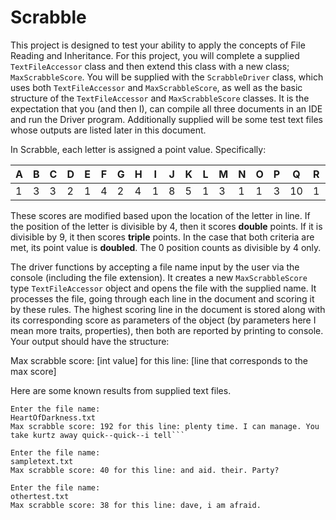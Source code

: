 # Scrabble

This project is designed to test your ability to apply the concepts of File Reading and Inheritance. For this project, you will complete a supplied `TextFileAccessor` class and then extend this class with a new class; `MaxScrabbleScore`. You will be supplied with the `ScrabbleDriver` class, which uses both `TextFileAccessor` and `MaxScrabbleScore`, as well as the basic structure of the `TextFileAccessor` and `MaxScrabbleScore` classes. It is the expectation that you (and then I), can compile all three documents in an IDE and run the Driver program. Additionally supplied will be some test text files whose outputs are listed later in this document.
	
In Scrabble, each letter is assigned a point value. Specifically:

| A | B | C | D | E | F | G | H | I | J | K | L | M | N | O | P | Q  | R | S | T | U | V | W | X | Y | Z  |
|---|---|---|---|---|---|---|---|---|---|---|---|---|---|---|---|----|---|---|---|---|---|---|---|---|----|
| 1 | 3 | 3 | 2 | 1 | 4 | 2 | 4 | 1 | 8 | 5 | 1 | 3 | 1 | 1 | 3 | 10 | 1 | 1 | 1 | 1 | 4 | 4 | 8 | 4 | 10 |


These scores are modified based upon the location of the letter in line. If the position of the letter is divisible by 4, then it scores **double** points. If it is divisible by 9, it then scores **triple** points. In the case that both criteria are met, its point value is **doubled**. The 0 position counts as divisible by 4 only.

The driver functions by accepting a file name input by the user via the console (including the file extension). It creates a new `MaxScrabbleScore` type `TextFileAccessor` object and opens the file with the supplied name. It processes the file, going through each line in the document and scoring it by these rules. The highest scoring line in the document is stored along with its corresponding score as parameters of the object (by parameters here I mean more traits, properties), then both are reported by printing to console. Your output should have the structure:

Max scrabble score: [int value] for this line: [line that corresponds to the max score]

Here are some known results from supplied text files.

```
Enter the file name:
HeartOfDarkness.txt
Max scrabble score: 192 for this line: plenty time. I can manage. You take kurtz away quick--quick--i tell```
```

```
Enter the file name:
sampletext.txt
Max scrabble score: 40 for this line: and aid. their. Party?
```

```
Enter the file name:
othertest.txt
Max scrabble score: 38 for this line: dave, i am afraid.
```
